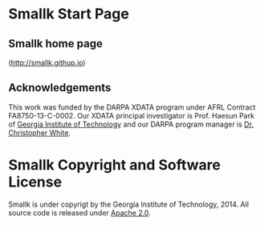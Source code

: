 Smallk Start Page
================

Smallk home page
----------------
(http://smallk.githup.io)

Acknowledgements
----------------

This work was funded by the DARPA XDATA program under AFRL Contract
FA8750-13-C-0002. Our
XDATA principal investigator is Prof. Haesun Park of
[Georgia Institute of Technology](http://www.cc.gatech.edu/~hpark/) and our DARPA
program manager is
[Dr. Christopher White](http://www.darpa.mil/Our_Work/I2O/Personnel/Dr_Christopher_White.aspx).

Smallk Copyright and Software License
======================================
Smallk is under copyrigt by the Georgia Institute of Technology, 2014. 
All source code is released under
[Apache 2.0](http://www.apache.org/licenses/LICENSE-2.0).
